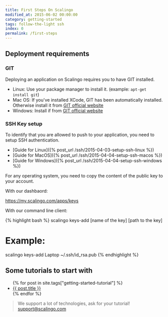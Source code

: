 ```yaml
---
title: First Steps On Scalingo
modified_at: 2015-06-02 00:00:00
category: getting-started
tags: follow-the-light ssh
index: 0
permalink: /first-steps
---
```


## Deployment requirements

### GIT

Deploying an application on Scalingo requires you to have GIT installed.

* Linux: Use your package manager to install it. (example: `apt-get install git`)
* Mac OS: If you've installed XCode, GIT has been automatically installed. Otherwise
  install it from [GIT official website](http://git-scm.com/download/mac)
* Windows: Install if from [GIT official website](http://git-scm.com/download/windows)

### SSH Key setup

To identify that you are allowed to push to your application, you need to setup SSH
authentication.

* [Guide for Linux]({% post_url /ssh/2015-04-03-setup-ssh-linux %})
* [Guide for MacOS]({% post_url /ssh/2015-04-04-setup-ssh-macos %})
* [Guide for Windows]({% post_url /ssh/2015-04-04-setup-ssh-windows %})

For any operating system, you need to copy the content of the public key to your account.

With our dashbaord:

https://my.scalingo.com/apps/keys

With our command line client:

{% highlight bash %}
scalingo keys-add [name of the key] [path to the key]

# Example:

scalingo keys-add Laptop ~/.ssh/id_rsa.pub
{% endhighlight %}

## Some tutorials to start with

<ul class="list-unstyled">
  {% for post in site.tags["getting-started-tutorial"] %}
  <li><a href="{{ post.url }}">{{ post.title }}</a></li>
  {% endfor %}
</ul>

<blockquote class="bg-info">
  We support a lot of technologies, ask for your tutorial!
  <a href="mailto:support@scalingo.com">support@scalingo.com</a>
</blockquote>
